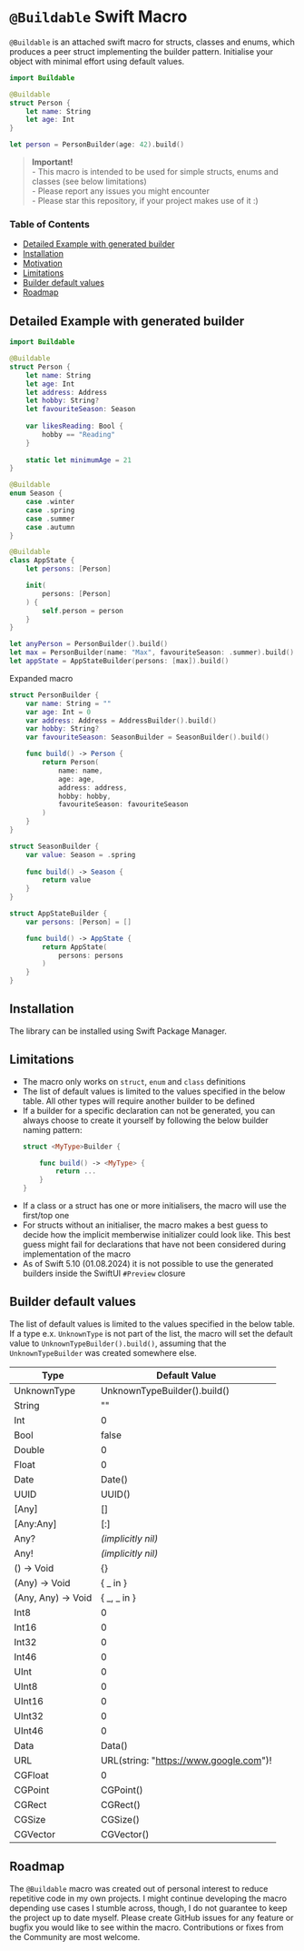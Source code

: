 # `@Buildable` Swift Macro
`@Buildable` is an attached swift macro for structs, classes and enums, which produces a peer struct implementing the builder pattern. Initialise your object with minimal effort using default values.
```swift
import Buildable

@Buildable
struct Person {
    let name: String
    let age: Int
}

let person = PersonBuilder(age: 42).build()
```

> **Important!**
    <br>- This macro is intended to be used for simple structs, enums and classes (see below limitations)
    <br>- Please report any issues you might encounter
    <br>- Please star this repository, if your project makes use of it :) 

### Table of Contents
- [Detailed Example with generated builder](#Detailed-Example-with-generated-builder)
- [Installation](#Installation)
- [Motivation](#Motivation)
- [Limitations](#Limitations)
- [Builder default values](#Builder-default-values)
- [Roadmap](#Roadmap)

## Detailed Example with generated builder
```swift
import Buildable

@Buildable
struct Person {
    let name: String
    let age: Int
    let address: Address
    let hobby: String?
    let favouriteSeason: Season
    
    var likesReading: Bool {
        hobby == "Reading" 
    }
    
    static let minimumAge = 21
}

@Buildable
enum Season {
    case .winter
    case .spring
    case .summer
    case .autumn
}

@Buildable
class AppState {
    let persons: [Person]

    init(
        persons: [Person]
    ) {
        self.person = person
    }
}

let anyPerson = PersonBuilder().build()
let max = PersonBuilder(name: "Max", favouriteSeason: .summer).build()
let appState = AppStateBuilder(persons: [max]).build()
```
Expanded macro
```swift
struct PersonBuilder {
    var name: String = ""
    var age: Int = 0
    var address: Address = AddressBuilder().build()
    var hobby: String?
    var favouriteSeason: SeasonBuilder = SeasonBuilder().build()

    func build() -> Person {
        return Person(
            name: name,
            age: age,
            address: address,
            hobby: hobby,
            favouriteSeason: favouriteSeason
        )
    }
}

struct SeasonBuilder {
    var value: Season = .spring
    
    func build() -> Season {
        return value
    }
}

struct AppStateBuilder {
    var persons: [Person] = []

    func build() -> AppState {
        return AppState(
            persons: persons
        )
    }
}
```

## Installation
The library can be installed using Swift Package Manager.

## Limitations
- The macro only works on `struct`, `enum` and `class` definitions
- The list of default values is limited to the values specified in the below table. All other types will require another builder to be defined
- If a builder for a specific declaration can not be generated, you can always choose to create it yourself by following the below builder naming pattern:
    ```swift
    struct <MyType>Builder {

        func build() -> <MyType> {
            return ...
        }
    }
    ```
- If a class or a struct has one or more initialisers, the macro will use the first/top one
- For structs without an initialiser, the macro makes a best guess to decide how the implicit memberwise initializer could look like. This best guess might fail for declarations that have not been considered during implementation of the macro
- As of Swift 5.10 (01.08.2024) it is not possible to use the generated builders inside the SwiftUI `#Preview` closure

## Builder default values
The list of default values is limited to the values specified in the below table. 
If a type e.x. `UnknownType` is not part of the list, the macro will set the default value to `UnknownTypeBuilder().build()`, 
assuming that the `UnknownTypeBuilder` was created somewhere else.

| Type | Default Value |
| - | - |
| UnknownType | UnknownTypeBuilder().build() |
| String | "" |
| Int | 0 |
| Bool | false |
| Double | 0 |
| Float | 0 |
| Date | Date() |
| UUID | UUID() |
| [Any] | [] |
| [Any:Any] | [:] |
| Any? | *(implicitly nil)* |
| Any! | *(implicitly nil)* |
| () -> Void | {} |
| (Any) -> Void | { \_ in } |
| (Any, Any) -> Void | { \_, \_ in } |
| Int8 | 0 |
| Int16 | 0 |
| Int32 | 0 |
| Int46 | 0 |
| UInt | 0 |
| UInt8 | 0 |
| UInt16 | 0 |
| UInt32 | 0 |
| UInt46 | 0 |
| Data | Data() |
| URL | URL(string: "https://www.google.com")! |
| CGFloat | 0 |
| CGPoint | CGPoint() |
| CGRect | CGRect() |
| CGSize | CGSize() |
| CGVector | CGVector() |


## Roadmap

The `@Buildable` macro was created out of personal interest to reduce repetitive code in my own projects. I might continue developing the macro depending use cases I stumble across, though, I do not guarantee to keep the project up to date myself. Please create GitHub issues for any feature or bugfix you would like to see within the macro. Contributions or fixes from the Community are most welcome.
